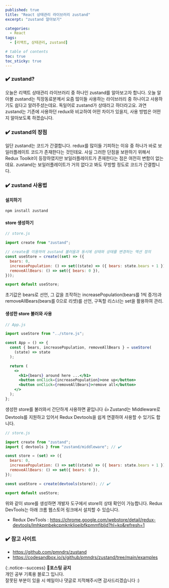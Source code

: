 ```yaml
---
published: true
title: "React 상태관리 라이브러리 zustand"
excerpt: "zustand 알아보기"

categories:
  - React
tags:
  - [리액트, 상태관리, zustand]

# table of contents
toc: true
toc_sticky: true
---
```


### ✔️ zustand?

오늘은 리액트 상태관리 라이브러리 중 하나인 zustand를 알아보고자 합니다. 오늘 알아볼 zustand는 직장동료분께서 요즘 많이들 사용하는 라이브러리 중 하나이고 사용하기도 쉽다고 알려주셨는데요. 독일어로 zustand가 상태라고 하더라고요. 과연 zustand는 기존에 사용하던 redux와 비교하여 어떤 차이가 있을지, 사용 방법은 어떤지 알아보도록 하겠습니다.

### ✔️ zustand의 장점

일단 zustand는 코드가 간결합니다. redux를 많이들 기피하는 이유 중 하나가 바로 보일러플레이트 코드가 존재한다는 것인데요. 사실 그러한 단점을 보완하기 위해서 Redux Toolkit이 등장하였지만 보일러플레이트가 존재한다는 점은 여전히 변함이 없는데요. zustand는 보일러플레이트가 거의 없다고 봐도 무방할 정도로 코드가 간결합니다.

### ✔️ zustand 사용법

#### 설치하기

```
npm install zustand
```

#### store 생성하기

```jsx
// store.js

import create from "zustand";

// create를 이용하여 zustand 불러옴과 동시에 상태와 상태를 변경하는 액션 정의
const useStore = create((set) => ({
  bears: 0,
  increasePopulation: () => set((state) => ({ bears: state.bears + 1 })),
  removeAllBears: () => set({ bears: 0 }),
}));

export default useStore;
```

초기값은 bears로 선언,
그 값을 조작하는 increasePopulation(bears를 1씩 증가)과 removeAllBears(bears를 0으로 리셋)를 선언,
구독할 리스너는 set을 활용하여 관리.

#### 생성한 store 불러와 사용

```jsx
// App.js

import useStore from "../store.js";

const App = () => {
  const { bears, increasePopulation, removeAllBears } = useStore(
    (state) => state
  );

  return (
    <>
      <h1>{bears} around here ...</h1>
      <button onClick={increasePopulation}>one up</button>
      <button onClick={removeAllBears}>remove all</button>
    </>
  );
};
```

생성한 store를 불러와서 간단하게 사용하면 끝입니다 👍
Zustand는 Middleware로 Devtools를 지원하고 있어서 Redux Devtools을 쉽게 연결하여 사용할 수 있기도 합니다.

```jsx
// store.js

import create from "zustand";
import { devtools } from "zustand/middleware"; // ✔️

const store = (set) => ({
  bears: 0,
  increasePopulation: () => set((state) => ({ bears: state.bears + 1 })),
  removeAllBears: () => set({ bears: 0 }),
});

const useStore = create(devtools(store)); // ✔️

export default useStore;
```

위와 같이 store를 생성하면 개발자 도구에서 store의 상태 확인이 가능합니다. Redux DevTools는 아래 크롬 웹스토어 링크에서 설치할 수 있습니다.

- Redux DevTools : <https://chrome.google.com/webstore/detail/redux-devtools/lmhkpmbekcpmknklioeibfkpmmfibljd?hl=ko&refresh=1>

### ✔️ 참고 사이트

- <https://github.com/pmndrs/zustand>
- <https://codesandbox.io/s/github/pmndrs/zustand/tree/main/examples>

{:.notice--success}
🔔**포스팅 공지**  
개인 공부 기록용 블로그 입니다.  
잘못된 부분이 있을 시 메일이나 댓글로 지적해주시면 감사드리겠습니다 :)
